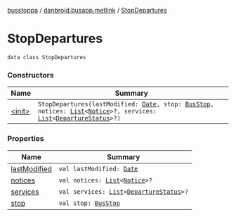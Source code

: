 [busstoppa](../../index.md) / [danbroid.busapp.metlink](../index.md) / [StopDepartures](./index.md)

# StopDepartures

`data class StopDepartures`

### Constructors

| Name | Summary |
|---|---|
| [&lt;init&gt;](-init-.md) | `StopDepartures(lastModified: `[`Date`](https://docs.oracle.com/javase/8/docs/api/java/util/Date.html)`, stop: `[`BusStop`](../../danbroid.busapp.data/-bus-stop/index.md)`, notices: `[`List`](https://kotlinlang.org/api/latest/jvm/stdlib/kotlin.collections/-list/index.html)`<`[`Notice`](../-notice/index.md)`>?, services: `[`List`](https://kotlinlang.org/api/latest/jvm/stdlib/kotlin.collections/-list/index.html)`<`[`DepartureStatus`](../-departure-status/index.md)`>?)` |

### Properties

| Name | Summary |
|---|---|
| [lastModified](last-modified.md) | `val lastModified: `[`Date`](https://docs.oracle.com/javase/8/docs/api/java/util/Date.html) |
| [notices](notices.md) | `val notices: `[`List`](https://kotlinlang.org/api/latest/jvm/stdlib/kotlin.collections/-list/index.html)`<`[`Notice`](../-notice/index.md)`>?` |
| [services](services.md) | `val services: `[`List`](https://kotlinlang.org/api/latest/jvm/stdlib/kotlin.collections/-list/index.html)`<`[`DepartureStatus`](../-departure-status/index.md)`>?` |
| [stop](stop.md) | `val stop: `[`BusStop`](../../danbroid.busapp.data/-bus-stop/index.md) |
